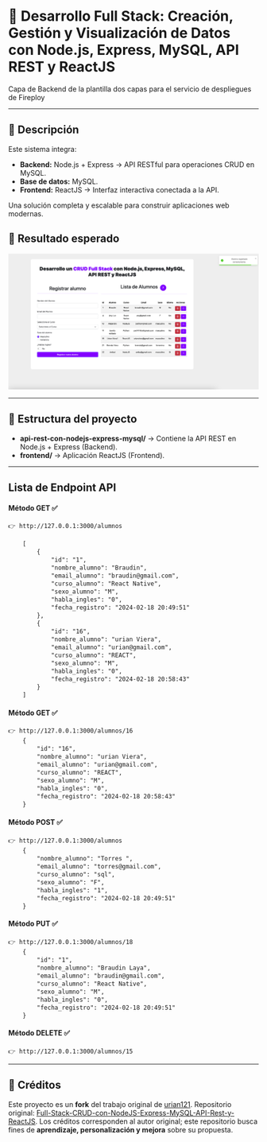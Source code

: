 # 🚀 Desarrollo Full Stack: Creación, Gestión y Visualización de Datos con Node.js, Express, MySQL, API REST y ReactJS

Capa de Backend de la plantilla dos capas para el servicio de despliegues de Fireploy

---

## 📌 Descripción

Este sistema integra:

- **Backend:** Node.js + Express → API RESTful para operaciones CRUD en MySQL.
- **Base de datos:** MySQL.
- **Frontend:** ReactJS → Interfaz interactiva conectada a la API.

Una solución completa y escalable para construir aplicaciones web modernas.

## 🎨 Resultado esperado

![Resultado final](https://raw.githubusercontent.com/urian121/imagenes-proyectos-github/master/crud-full-stack-con-node-y-react.png)

---

## 📂 Estructura del proyecto

- **api-rest-con-nodejs-express-mysql/** → Contiene la API REST en Node.js + Express (Backend).
- **frontend/** → Aplicación ReactJS (Frontend).

---

## Lista de Endpoint API

#### Método GET ✅

    👉 http://127.0.0.1:3000/alumnos

        [
            {
                "id": "1",
                "nombre_alumno": "Braudin",
                "email_alumno": "braudin@gmail.com",
                "curso_alumno": "React Native",
                "sexo_alumno": "M",
                "habla_ingles": "0",
                "fecha_registro": "2024-02-18 20:49:51"
            },
            {
                "id": "16",
                "nombre_alumno": "urian Viera",
                "email_alumno": "urian@gmail.com",
                "curso_alumno": "REACT",
                "sexo_alumno": "M",
                "habla_ingles": "0",
                "fecha_registro": "2024-02-18 20:58:43"
            }
        ]

#### Método GET ✅

    👉 http://127.0.0.1:3000/alumnos/16
        {
            "id": "16",
            "nombre_alumno": "urian Viera",
            "email_alumno": "urian@gmail.com",
            "curso_alumno": "REACT",
            "sexo_alumno": "M",
            "habla_ingles": "0",
            "fecha_registro": "2024-02-18 20:58:43"
        }

#### Método POST ✅

    👉 http://127.0.0.1:3000/alumnos
        {
            "nombre_alumno": "Torres ",
            "email_alumno": "torres@gmail.com",
            "curso_alumno": "sql",
            "sexo_alumno": "F",
            "habla_ingles": "1",
            "fecha_registro": "2024-02-18 20:49:51"
        }

#### Método PUT ✅

    👉 http://127.0.0.1:3000/alumnos/18
        {
            "id": "1",
            "nombre_alumno": "Braudin Laya",
            "email_alumno": "braudin@gmail.com",
            "curso_alumno": "React Native",
            "sexo_alumno": "M",
            "habla_ingles": "0",
            "fecha_registro": "2024-02-18 20:49:51"
        }

#### Método DELETE ✅

    👉 http://127.0.0.1:3000/alumnos/15

---

## 🙌 Créditos

Este proyecto es un **fork** del trabajo original de [urian121](https://github.com/urian121).
Repositorio original: [Full-Stack-CRUD-con-NodeJS-Express-MySQL-API-Rest-y-ReactJS](https://github.com/urian121/Full-Stack-CRUD-con-NodeJS-Express-MySQL-API-Rest-y-ReactJS).
Los créditos corresponden al autor original; este repositorio busca fines de **aprendizaje, personalización y mejora** sobre su propuesta.
